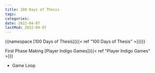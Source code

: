 ```yaml
---
title: 100 Days of Thesis
tags:
categories:
date: 2022-04-07
lastMod: 2022-04-07
---
```

{{namespace [100 Days of Thesis]({{< ref "100 Days of Thesis" >}})}}

First Phase Making [Player Indigo Games]({{< ref "Player Indigo Games" >}})

  + Game Loop
